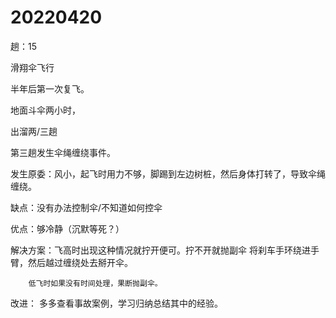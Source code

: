 # 20220420

趟：15

滑翔伞飞行

半年后第一次复飞。

地面斗伞两小时，

出溜两/三趟

第三趟发生伞绳缠绕事件。

发生原委：风小，起飞时用力不够，脚踢到左边树桩，然后身体打转了，导致伞绳缠绕。

缺点：没有办法控制伞/不知道如何控伞

优点：够冷静（沉默等死？）

解决方案：飞高时出现这种情况就拧开便可。拧不开就抛副伞
        将刹车手环绕进手臂，然后越过缠绕处去掰开伞。

        低飞时如果没有时间处理，果断抛副伞。

改进： 多多查看事故案例，学习归纳总结其中的经验。
